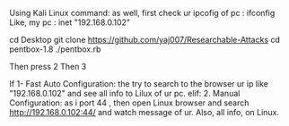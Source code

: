 Using Kali Linux command:
as well, first check ur ipcofig of pc : ifconfig
Like, my pc : inet "192.168.0.102" 

cd Desktop
git clone https://github.com/yaj007/Researchable-Attacks
cd pentbox-1.8
./pentbox.rb 

Then press 2
Then 3

If 1- Fast Auto Configuration: the try to search to the browser ur ip like "192.168.0.102" and see all info to Lilux of ur pc.
elif: 2. Manual Configuration: as i port 44  , then open Linux browser and search http://192.168.0.102:44/ and watch message of ur. Also, all info, on Linux.

